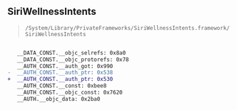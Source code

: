 ## SiriWellnessIntents

> `/System/Library/PrivateFrameworks/SiriWellnessIntents.framework/SiriWellnessIntents`

```diff

   __DATA_CONST.__objc_selrefs: 0x8a0
   __DATA_CONST.__objc_protorefs: 0x78
   __AUTH_CONST.__auth_got: 0x990
-  __AUTH_CONST.__auth_ptr: 0x538
+  __AUTH_CONST.__auth_ptr: 0x530
   __AUTH_CONST.__const: 0xbee8
   __AUTH_CONST.__objc_const: 0x7620
   __AUTH.__objc_data: 0x2ba0

```
